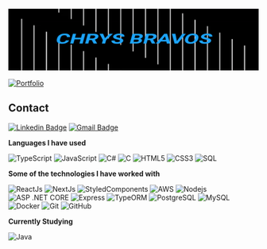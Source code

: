 
![Header](cb-gif.gif)

[![Portfolio](https://img.shields.io/badge/-Portfolio-000000?style=for-the-badge)](https://www.chrys-bravos.vercel.app/)

## Contact

[![Linkedin Badge](https://img.shields.io/badge/-LinkedIn-blue?style=flat-square&logo=Linkedin&logoColor=white&link=https://www.linkedin.com/in/chrystopher-bravos-3252041bb//)](https://www.linkedin.com/in/chrystopher-bravos-3252041bb/)
[![Gmail Badge](https://img.shields.io/badge/-Gmail-c14438?style=flat-square&logo=Gmail&logoColor=white&link=mailto:cnbravos5@gmail.com)](mailto:cnbravos5@gmail.com)

**Languages I have used**

![TypeScript](https://img.shields.io/badge/-TypeScript-000000?style=flat-square&logo=typescript)
![JavaScript](https://img.shields.io/badge/-JavaScript-black?style=flat-square&logo=javascript)
![C#](https://img.shields.io/badge/-C%23-black?style=flat-square&logo=csharp)
![C](https://img.shields.io/badge/-A8B9CC?style=flat-square&logo=c&logoColor=white)
![HTML5](https://img.shields.io/badge/-HTML5-E34F26?style=flat-square&logo=html5&logoColor=white)
![CSS3](https://img.shields.io/badge/-CSS3-1572B6?style=flat-square&logo=css3)
![SQL](https://img.shields.io/badge/-SQL-white?style=flat&logo=MySQL)

**Some of the technologies I have worked with**

![ReactJs](https://img.shields.io/badge/-React-black?style=flat-square&logo=React&logoColor=61DAFB)
![NextJs](https://img.shields.io/badge/-NextJs-white?style=flat-square&logo=nextdotjs&logoColor=000000)
![StyledComponents](https://img.shields.io/badge/-Styled--Components-white?style=flat-square&logo=styled-components&logoColor=DB7093)
![AWS](https://img.shields.io/badge/-AWS-FF9900?style=flat-square&logo=Amazon-AWS&logoColor=232F3E)
![Nodejs](https://img.shields.io/badge/-Nodejs-black?style=flat-square&logo=Node.js)
![ASP .NET CORE](https://img.shields.io/badge/-ASP%20.NET%20CORE-black?style=flat-square&logo=dotnet)
![Express](https://img.shields.io/badge/-Express-000000?style=flat&logo=Express&logoColor=white)
![TypeORM](https://img.shields.io/badge/-TypeORM-000000?style=flat&logo=TypeORM)
![PostgreSQL](https://img.shields.io/badge/-PostgreSQL-white?style=flat&logo=postgresql)
![MySQL](https://img.shields.io/badge/-MySQL-white?style=flat&logo=mysql)
![Docker](https://img.shields.io/badge/-Docker-black?style=flat-square&logo=docker)
![Git](https://img.shields.io/badge/-Git-black?style=flat-square&logo=git)
![GitHub](https://img.shields.io/badge/-GitHub-181717?style=flat-square&logo=github)

**Currently Studying**

![Java](https://img.shields.io/badge/-Rust-white?style=flat-square&logo=rust&logoColor=orange)
